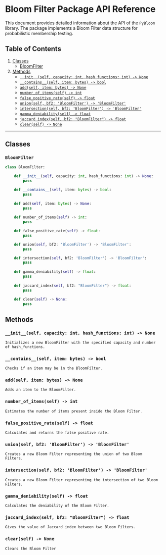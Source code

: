 # Bloom Filter Package API Reference

This document provides detailed information about the API of the `PyBloom` library. The package implements a Bloom Filter data structure for probabilistic membership testing.

## Table of Contents

1. [Classes](#classes)
   - [BloomFilter](#bloomfilter)
2. [Methods](#methods)
   - [`__init__(self, capacity: int, hash_functions: int) -> None`](#initself-capacity-int-hash_functions-int)
   - [`__contains__(self, item: bytes) -> bool`](#containsself-item-bytes-bool)
   - [`add(self, item: bytes) -> None`](#addself-item-bytes)
   - [`number_of_items(self) -> int`](#number_of_itemsself-int)
   - [`false_positive_rate(self) -> float`](#false_positive_rateself-float)
   - [`union(self, bf2: 'BloomFilter') -> 'BloomFilter'`](#unionself-bf2-bloomfilter-bloomfilter)
   - [`intersection(self, bf2: 'BloomFilter') -> 'BloomFilter'`](#intersectionself-bf2-bloomfilter-bloomfilter)
   - [`gamma_deniability(self) -> float`](#gamma_deniabilityself)
   - [`jaccard_index(self, bf2: "BloomFilter") -> float`](#jaccard_indexself-bf2-bloomfilter-bloomfilter)
   - [`clear(self) -> None`](#clearself)

---

## Classes

### `BloomFilter`

```python
class BloomFilter:

    def __init__(self, capacity: int, hash_functions: int) -> None:
        pass

    def __contains__(self, item: bytes) -> bool:
        pass
        
    def add(self, item: bytes) -> None:
        pass
    
    def number_of_items(self) -> int:
        pass

    def false_positive_rate(self) -> float:
        pass

    def union(self, bf2: 'BloomFilter') -> 'BloomFilter':
        pass

    def intersection(self, bf2: 'BloomFilter') -> 'BloomFilter':
        pass
        
    def gamma_deniability(self) -> float:
        pass
    
    def jaccard_index(self, bf2: "BloomFilter") -> float:
        pass
        
    def clear(self) -> None:
        pass
```

## Methods

### `__init__(self, capacity: int, hash_functions: int) -> None`

    Initializes a new BloomFilter with the specified capacity and number of hash_functions.
    
### `__contains__(self, item: bytes) -> bool`

    Checks if an item may be in the BloomFilter.
     
### `add(self, item: bytes) -> None`

    Adds an item to the BloomFilter.
     
### `number_of_items(self) -> int`

    Estimates the number of items present inside the Bloom Filter.
     
### `false_positive_rate(self) -> float`

    Calculates and returns the false positive rate.
     
### `union(self, bf2: 'BloomFilter') -> 'BloomFilter'`

    Creates a new Bloom Filter representing the union of two Bloom Filters.
    
### `intersection(self, bf2: 'BloomFilter') -> 'BloomFilter'`

    Creates a new Bloom Filter representing the intersection of two Bloom Filters.
    
### `gamma_deniability(self) -> float`

    Calculates the deniability of the Bloom Filter.
    
### `jaccard_index(self, bf2: "BloomFilter") -> float`
    
    Gives the value of Jaccard index between two Bloom Filters.
    
### `clear(self) -> None`
 
    Clears the Bloom Filter
